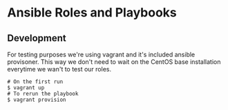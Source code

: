 Ansible Roles and Playbooks
===========================

Development
-----------
For testing purposes we're using vagrant and it's included ansible provisoner. This way we don't
need to wait on the CentOS base installation everytime we wan't to test our roles.

```
# On the first run
$ vagrant up
# To rerun the playbook
$ vagrant provision
```
